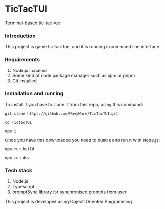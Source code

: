 # TicTacTUI
Terminal-based tic-tac-toe

### Introduction

This project is game tic-tac-toe, and it is running in command line interface.

### Requirements
1. Node.js installed
2. Some kind of node package manager such as npm or pnpm
3. Git installed

### Installation and running
To install it you have to clone it from this repo, using this command:
```shell
git clone https://github.com/WavyWare/TicTacTUI.git

cd TicTacTUI

npm i
```
Once you have this downloaded you need to build it and run it with Node.js:
```shell
npm run build

npm run dev
```

### Tech stack
1. Node.js
2. Typescript
3. promptSync library for synchronised prompts from user

This project is developed using Object-Oriented Programming